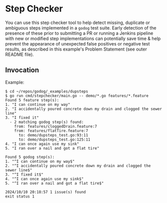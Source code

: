 # Step Checker

You can use this step checker tool to help detect missing, duplicate or ambiguous steps
implemented in a `godog` test suite.  Early detection of the presence of these prior to
submitting a PR or running a Jenkins pipeline with new or modified step implementations
can potentially save time & help prevent the appearance of unexpected false positives
or negative test results, as described in this example's Problem Statement (see outer
README file).

## Invocation

Example:

```shell
$ cd ~/repos/godog/_examples/dupsteps
$ go run cmd/stepchecker/main.go -- demo/*.go features/*.feature
Found 5 feature step(s):
1. "I can continue on my way"
2. "I accidentally poured concrete down my drain and clogged the sewer line"
3. "I fixed it"
  - 2 matching godog step(s) found:
    from: features/cloggedDrain.feature:7
    from: features/flatTire.feature:7
      to: demo/dupsteps_test.go:93:11
      to: demo/dupsteps_test.go:125:11
4. "I can once again use my sink"
5. "I ran over a nail and got a flat tire"

Found 5 godog step(s):
1. "^I can continue on my way$"
2. "^I accidentally poured concrete down my drain and clogged the sewer line$"
3. "^I fixed it$"
4. "^I can once again use my sink$"
5. "^I ran over a nail and got a flat tire$"

2024/10/10 20:18:57 1 issue(s) found
exit status 1
```
